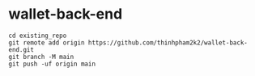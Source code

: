 # wallet-back-end

```
cd existing_repo
git remote add origin https://github.com/thinhpham2k2/wallet-back-end.git
git branch -M main
git push -uf origin main
```
